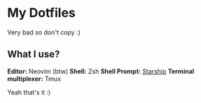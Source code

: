 # My Dotfiles
Very bad so don't copy :)

## What I use?
**Editor:** Neovim (btw)
**Shell:** Zsh
**Shell Prompt:** [Starship](https://starship.rs/)
**Terminal multiplexer:** Tmux

Yeah that's it :)
